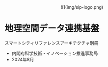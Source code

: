 <div align="center">
![](img/sip-logo.png)
</div>

# 地理空間データ連携基盤

スマートシティリファレンスアーキテクチャ別冊

* 内閣府科学技術・イノベーション推進事務局
* 2024年8月